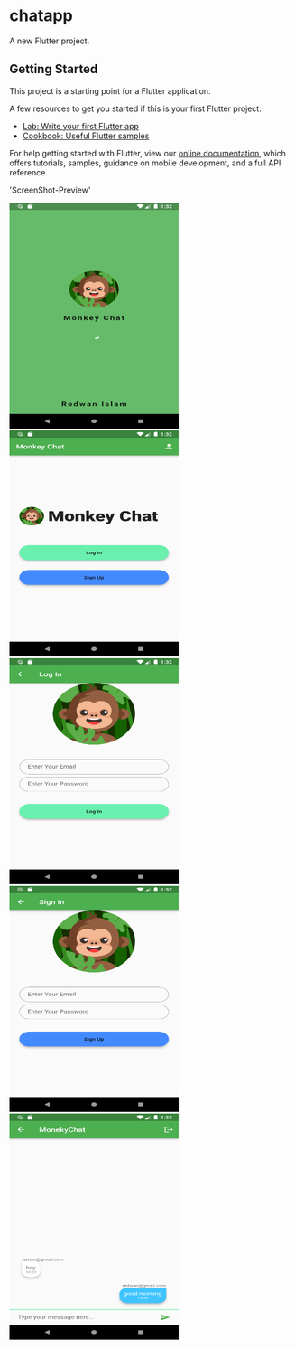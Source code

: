 # chatapp

A new Flutter project.

## Getting Started

This project is a starting point for a Flutter application.

A few resources to get you started if this is your first Flutter project:

- [Lab: Write your first Flutter app](https://flutter.dev/docs/get-started/codelab)
- [Cookbook: Useful Flutter samples](https://flutter.dev/docs/cookbook)

For help getting started with Flutter, view our
[online documentation](https://flutter.dev/docs), which offers tutorials,
samples, guidance on mobile development, and a full API reference.

'ScreenShot-Preview'

<img src = 'https://github.com/Redwan-Islam/Flutter_MonkeyChatApplication/blob/main/ScreenShot/Screenshot_1644737549.png' width = 300, height = 400>
<img src = 'https://github.com/Redwan-Islam/Flutter_MonkeyChatApplication/blob/main/ScreenShot/Screenshot_1644737551.png' width = 300, height = 400>
<img src = 'https://github.com/Redwan-Islam/Flutter_MonkeyChatApplication/blob/main/ScreenShot/Screenshot_1644737555.png' width = 300, height = 400>
<img src = 'https://github.com/Redwan-Islam/Flutter_MonkeyChatApplication/blob/main/ScreenShot/Screenshot_1644737560.png' width = 300, height = 400>
<img src = 'https://github.com/Redwan-Islam/Flutter_MonkeyChatApplication/blob/main/ScreenShot/Screenshot_1644737611.png' width = 300, height = 400>
